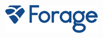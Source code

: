 <html lang="en">
  <body>
    <div align="center">
      <a href="https://www.theforage.com/">
        <picture> 
          <source media="(prefers-color-scheme: dark)" srcset="forage_logotype.svg">
          <img alt="Forage Logo" src="forage_logotype.svg" width="345" height="87" style="max-width: max-content"/>
        </picture>
      </a>
    </div>
  </body>
</html>
